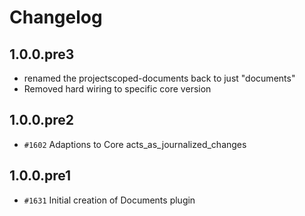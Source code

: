 # Changelog

## 1.0.0.pre3
* renamed the projectscoped-documents back to just "documents"
* Removed hard wiring to specific core version

## 1.0.0.pre2

* `#1602` Adaptions to Core acts_as_journalized_changes

## 1.0.0.pre1

* `#1631` Initial creation of Documents plugin

